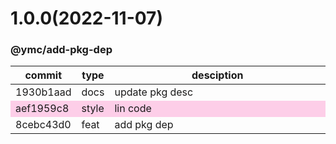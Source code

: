 <a name="1.0.0"></a>
# 1.0.0(2022-11-07)
### @ymc/add-pkg-dep
<table><thead><tr><th>commit</th><th>type</th><th style="width:80%">desciption</th></tr></thead><tbody><tr><td><a title="docs(core): update pkg desc&#10;&#10;export class as default&#10;&#10;generated by ymc@robot" hrel="https://github.com/ymc-github/js-idea/commit/91930b1aadafad022213fdd5f28cdb90d3e4dd5e"> 1930b1aad </a></td>
<td>docs</td>
<td>update pkg desc</td></tr>
<tr style="background-color:#fdcee8;" ><td><a title="style(core): lin code&#10;&#10;update lin,tes state in readme.md&#10;update banner in dist&#10;&#10;generated by ymc@robot" hrel="https://github.com/ymc-github/js-idea/commit/1aef1959c8a906375a6543db0b4b448ba5374c08"> aef1959c8 </a></td>
<td>style</td>
<td>lin code</td></tr>
<tr><td><a title="feat(core): add pkg dep&#10;&#10;update lin,tes state in readme.md&#10;update banner in dist&#10;&#10;generated by ymc@robot" hrel="https://github.com/ymc-github/js-idea/commit/d8cebc43d012aab42afd788e2d3cf464aa31ebc3"> 8cebc43d0 </a></td>
<td>feat</td>
<td>add pkg dep</td></tr></tbody></table>